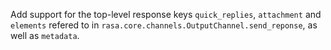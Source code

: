 Add support for the top-level response keys `quick_replies`, `attachment` and `elements` refered to in `rasa.core.channels.OutputChannel.send_reponse`, as well as `metadata`.
